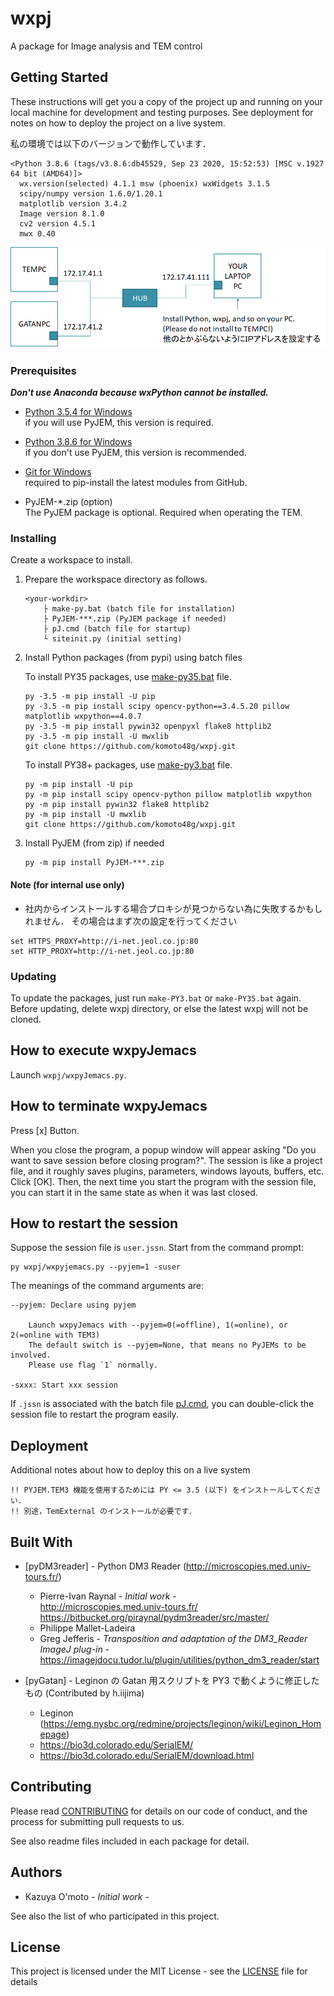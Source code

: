 # wxpj

A package for Image analysis and TEM control


## Getting Started

These instructions will get you a copy of the project up and running on your local machine for development and testing purposes. See deployment for notes on how to deploy the project on a live system.

私の環境では以下のバージョンで動作しています．
```
<Python 3.8.6 (tags/v3.8.6:db45529, Sep 23 2020, 15:52:53) [MSC v.1927 64 bit (AMD64)]>
  wx.version(selected) 4.1.1 msw (phoenix) wxWidgets 3.1.5
  scipy/numpy version 1.6.0/1.20.1
  matplotlib version 3.4.2
  Image version 8.1.0
  cv2 version 4.5.1
  mwx 0.40
```

![setup](man/image/net.png)

### Prerequisites

***Don't use Anaconda because wxPython cannot be installed.***

* [Python 3.5.4 for Windows](https://www.python.org/downloads/release/python-354/)  
    if you will use PyJEM, this version is required.

* [Python 3.8.6 for Windows](https://www.python.org/downloads/release/python-386/)  
    if you don't use PyJEM, this version is recommended.

* [Git for Windows](https://git-scm.com/)  
    required to pip-install the latest modules from GitHub.

* PyJEM-*.zip (option)  
    The PyJEM package is optional. Required when operating the TEM.


### Installing

Create a workspace to install.

1. Prepare the workspace directory as follows.  
    ```
    <your-workdir>
        ├ make-py.bat (batch file for installation)
        ├ PyJEM-***.zip (PyJEM package if needed)
        ├ pJ.cmd (batch file for startup)
        └ siteinit.py (initial setting)
    ```

2. Install Python packages (from pypi) using batch files  

    To install PY35 packages, use [make-py35.bat](man/make-PY35.bat) file.
    ```
    py -3.5 -m pip install -U pip
    py -3.5 -m pip install scipy opencv-python==3.4.5.20 pillow matplotlib wxpython==4.0.7
    py -3.5 -m pip install pywin32 openpyxl flake8 httplib2
    py -3.5 -m pip install -U mwxlib
    git clone https://github.com/komoto48g/wxpj.git
    ```

    To install PY38+ packages, use [make-py3.bat](man/make-PY3.bat) file.
    ```
    py -m pip install -U pip
    py -m pip install scipy opencv-python pillow matplotlib wxpython
    py -m pip install pywin32 flake8 httplib2
    py -m pip install -U mwxlib
    git clone https://github.com/komoto48g/wxpj.git
    ```

3. Install PyJEM (from zip) if needed  
    ```
    py -m pip install PyJEM-***.zip
    ```

#### Note (for internal use only)

- 社内からインストールする場合プロキシが見つからない為に失敗するかもしれません．
  その場合はまず次の設定を行ってください
```
set HTTPS_PROXY=http://i-net.jeol.co.jp:80
set HTTP_PROXY=http://i-net.jeol.co.jp:80
```


### Updating

To update the packages, just run `make-PY3.bat` or `make-PY35.bat` again.
Before updating, delete wxpj directory, or else the latest wxpj will not be cloned.


## How to execute wxpyJemacs

Launch `wxpj/wxpyJemacs.py`.


## How to terminate wxpyJemacs

Press [x] Button.

When you close the program, a popup window will appear asking "Do you want to save session before closing program?".
The session is like a project file, and it roughly saves plugins, parameters, windows layouts, buffers, etc.
Click [OK]. Then, the next time you start the program with the session file, you can start it in the same state as when it was last closed.


## How to restart the session

Suppose the session file is `user.jssn`.
Start from the command prompt:
```
py wxpj/wxpyjemacs.py --pyjem=1 -suser
```
The meanings of the command arguments are:

    --pyjem: Declare using pyjem

        Launch wxpyJemacs with --pyjem=0(=offline), 1(=online), or 2(=online with TEM3)
        The default switch is --pyjem=None, that means no PyJEMs to be involved.
        Please use flag `1` normally.

    -sxxx: Start xxx session

If `.jssn` is associated with the batch file [pJ.cmd](man/pJ.cmd), you can double-click the session file to restart the program easily.


## Deployment

Additional notes about how to deploy this on a live system

    !! PYJEM.TEM3 機能を使用するためには PY <= 3.5 (以下) をインストールしてください．
    !! 別途，TemExternal のインストールが必要です．


## Built With

* [pyDM3reader] - Python DM3 Reader (http://microscopies.med.univ-tours.fr/)

    * Pierre-Ivan Raynal - *Initial work* -  
        http://microscopies.med.univ-tours.fr/  
        https://bitbucket.org/piraynal/pydm3reader/src/master/  
    * Philippe Mallet-Ladeira
    * Greg Jefferis - *Transposition and adaptation of the DM3_Reader ImageJ plug-in* -  
        https://imagejdocu.tudor.lu/plugin/utilities/python_dm3_reader/start

* [pyGatan] - Leginon の Gatan 用スクリプトを PY3 で動くように修正したもの (Contributed by h.iijima)
    * Leginon (https://emg.nysbc.org/redmine/projects/leginon/wiki/Leginon_Homepage)  
    * https://bio3d.colorado.edu/SerialEM/  
    * https://bio3d.colorado.edu/SerialEM/download.html  

<!--
* [pyJeol] (egg only) JEOL legacy TEM package です．主に次のモジュールで構成されます．
    - pyJem: Facade of PyJEM
    - pyJem2: Poor man's PyJEM

* [mwxlib] (egg only) 自作の汎用 matplotlib/wx package です．
-->


## Contributing

Please read [CONTRIBUTING](./CONTRIBUTING) for details on our code of conduct, and the process for submitting pull requests to us.

See also readme files included in each package for detail.


## Authors

* Kazuya O'moto - *Initial work* -

See also the list of who participated in this project.


## License

This project is licensed under the MIT License - see the [LICENSE](./LICENSE) file for details

